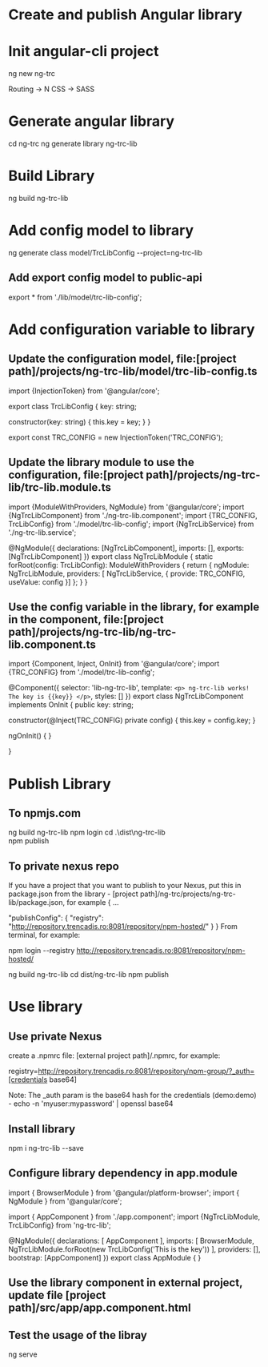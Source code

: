 # Create and publish Angular library

# Init angular-cli project

ng new ng-trc

Routing 	-> N
CSS 		-> SASS

# Generate angular library

cd ng-trc
ng generate library ng-trc-lib


# Build Library

ng build ng-trc-lib

# Add config model to library

ng generate class model/TrcLibConfig --project=ng-trc-lib

## Add export config model to public-api
export * from './lib/model/trc-lib-config';

# Add configuration variable to library

## Update the configuration model, file:[project path]/projects/ng-trc-lib/model/trc-lib-config.ts

import {InjectionToken} from '@angular/core';

export class TrcLibConfig {
  key: string;

  constructor(key: string) {
    this.key = key;
  }
}

export const TRC_CONFIG = new InjectionToken<TrcLibConfig>('TRC_CONFIG');

## Update the library module to use the configuration, file:[project path]/projects/ng-trc-lib/trc-lib.module.ts

import {ModuleWithProviders, NgModule} from '@angular/core';
import {NgTrcLibComponent} from './ng-trc-lib.component';
import {TRC_CONFIG, TrcLibConfig} from './model/trc-lib-config';
import {NgTrcLibService} from './ng-trc-lib.service';

@NgModule({
  declarations: [NgTrcLibComponent],
  imports: [],
  exports: [NgTrcLibComponent]
})
export class NgTrcLibModule {
  static forRoot(config: TrcLibConfig): ModuleWithProviders {
    return {
      ngModule: NgTrcLibModule,
      providers: [
        NgTrcLibService,
        {
          provide: TRC_CONFIG, useValue: config
        }]
    };
  }
}

## Use the config variable in the library, for example in the component, file:[project path]/projects/ng-trc-lib/ng-trc-lib.component.ts

import {Component, Inject, OnInit} from '@angular/core';
import {TRC_CONFIG} from './model/trc-lib-config';

@Component({
  selector: 'lib-ng-trc-lib',
  template: `
    <p>
      ng-trc-lib works! The key is {{key}}
    </p>
  `,
  styles: []
})
export class NgTrcLibComponent implements OnInit {
  public key: string;

  constructor(@Inject(TRC_CONFIG) private config) {
    this.key = config.key;
  }

  ngOnInit() {
  }

}


# Publish Library 

## To npmjs.com
ng build ng-trc-lib
npm login
cd .\dist\ng-trc-lib\
npm publish

## To private nexus repo
If you have a project that you want to publish to your Nexus, put this in package.json from the library - [project path]/ng-trc/projects/ng-trc-lib/package.json, for example
{
  ...

  "publishConfig": {
    "registry": "http://repository.trencadis.ro:8081/repository/npm-hosted/"
  }
}
From terminal, for example:

npm login --registry http://repository.trencadis.ro:8081/repository/npm-hosted/

ng build ng-trc-lib
cd dist/ng-trc-lib
npm publish


# Use library

## Use private Nexus
create a .npmrc file: [external project path]/.npmrc, for example:

registry=http://repository.trencadis.ro:8081/repository/npm-group/?_auth=[credentials base64]



Note: The _auth param is the base64 hash for the credentials (demo:demo) - echo -n 'myuser:mypassword' | openssl base64


## Install library

npm i ng-trc-lib --save

## Configure library dependency in app.module 

  import { BrowserModule } from '@angular/platform-browser';
import { NgModule } from '@angular/core';

import { AppComponent } from './app.component';
  import {NgTrcLibModule, TrcLibConfig} from 'ng-trc-lib';

@NgModule({
  declarations: [
    AppComponent
  ],
  imports: [
    BrowserModule,
    NgTrcLibModule.forRoot(new TrcLibConfig('This is the key'))
  ],
  providers: [],
  bootstrap: [AppComponent]
})
export class AppModule { }

## Use the library component in external project, update file [project path]/src/app/app.component.html
<lib-ng-trc-lib></lib-ng-trc-lib>

## Test the usage of the libray

ng serve




